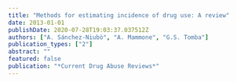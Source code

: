 ```yaml
---
title: "Methods for estimating incidence of drug use: A review"
date: 2013-01-01
publishDate: 2020-07-28T19:03:37.037512Z
authors: ["A. Sánchez-Niubò", "A. Mammone", "G.S. Tomba"]
publication_types: ["2"]
abstract: ""
featured: false
publication: "*Current Drug Abuse Reviews*"
---
```


